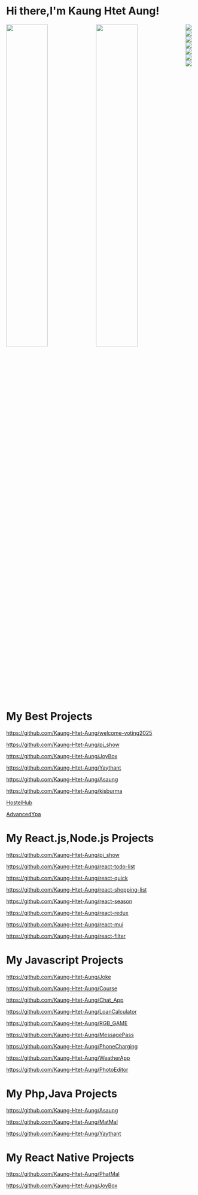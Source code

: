 # Hi there,I'm Kaung Htet Aung!

<img align="left"  width="47%" src="https://github-readme-stats.vercel.app/api?username=kaung-htet-aung&show_icons=true&theme=radical"/>
<img align="left" width="47%" src="https://github-readme-stats.vercel.app/api/top-langs/?username=kaung-htet-aung&layout=compact"/>
<img align="left" src="https://img.shields.io/badge/bootstrap-%238511FA.svg?style=for-the-badge&logo=bootstrap&logoColor=white"/>
<img align="left" src="https://img.shields.io/badge/express.js-%23404d59.svg?style=for-the-badge&logo=express&logoColor=%2361DAFB"/>
<img align="left" src="https://img.shields.io/badge/MUI-%230081CB.svg?style=for-the-badge&logo=mui&logoColor=white)"/>
<img src="https://img.shields.io/badge/node.js-6DA55F?style=for-the-badge&logo=node.js&logoColor=white"/>
<img align="left" src="https://img.shields.io/badge/react-%2320232a.svg?style=for-the-badge&logo=react&logoColor=%2361DAFB"/>
<img align="left" src="https://img.shields.io/badge/react_native-%2320232a.svg?style=for-the-badge&logo=react&logoColor=%2361DAFB)"/>
<img src="https://img.shields.io/badge/tailwindcss-%2338B2AC.svg?style=for-the-badge&logo=tailwind-css&logoColor=white"/>

# My Best Projects 

 https://github.com/Kaung-Htet-Aung/welcome-voting2025
 
 https://github.com/Kaung-Htet-Aung/pj_show

 https://github.com/Kaung-Htet-Aung/JoyBox
 
 https://github.com/Kaung-Htet-Aung/Yaythant
 
 https://github.com/Kaung-Htet-Aung/Asaung
 
 https://github.com/Kaung-Htet-Aung/kisburma
 
 [HostelHub](https://hostel-stu.netlify.app/) 
 
 [AdvancedYpa](https://youth-advanced.netlify.app/) 
 

 
# My React.js,Node.js Projects 

https://github.com/Kaung-Htet-Aung/pj_show

https://github.com/Kaung-Htet-Aung/react-todo-list

https://github.com/Kaung-Htet-Aung/react-quick

https://github.com/Kaung-Htet-Aung/react-shopping-list

https://github.com/Kaung-Htet-Aung/react-season

https://github.com/Kaung-Htet-Aung/react-redux

https://github.com/Kaung-Htet-Aung/react-mui

https://github.com/Kaung-Htet-Aung/react-filter

# My Javascript Projects 

https://github.com/Kaung-Htet-Aung/Joke

https://github.com/Kaung-Htet-Aung/Course

https://github.com/Kaung-Htet-Aung/Chat_App

https://github.com/Kaung-Htet-Aung/LoanCalculator

https://github.com/Kaung-Htet-Aung/RGB_GAME

https://github.com/Kaung-Htet-Aung/MessagePass

https://github.com/Kaung-Htet-Aung/PhoneCharging

https://github.com/Kaung-Htet-Aung/WeatherApp

https://github.com/Kaung-Htet-Aung/PhotoEditor
# My Php,Java Projects

https://github.com/Kaung-Htet-Aung/Asaung

https://github.com/Kaung-Htet-Aung/MatMal

https://github.com/Kaung-Htet-Aung/Yaythant

# My React Native  Projects

https://github.com/Kaung-Htet-Aung/PhatMal

https://github.com/Kaung-Htet-Aung/JoyBox
